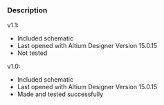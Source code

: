 ### Description

v1.1:
- Included schematic
- Last opened with Altium Designer Version 15.0.15
- Not tested

v1.0:
- Included schematic
- Last opened with Altium Designer Version 15.0.15
- Made and tested successfully